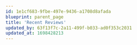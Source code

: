 ```yaml
---
id: 1e1cf683-9fbe-497e-9436-a1708d8afada
blueprint: parent_page
title: 'Recent Reviews'
updated_by: 63f13f7c-2a11-499f-b033-ad0f353c2031
updated_at: 1698428213
---
```

